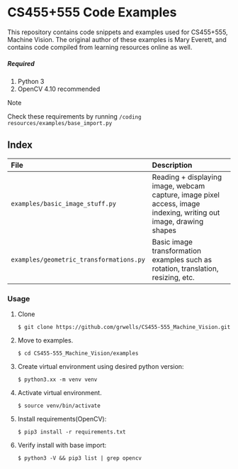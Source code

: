 # CS455+555 Code Examples
This repository contains code snippets and examples used for CS455+555, Machine Vision. The original author of these examples is Mary Everett, and contains code compiled from learning resources online as well. 

##### Required
1. Python 3
2. OpenCV 4.10 recommended

>[!NOTE]
>Check these requirements by running `/coding resources/examples/base_import.py`

## Index

| File | Description |
| :--- | :--- |
| `examples/basic_image_stuff.py` | Reading + displaying image, webcam capture, image pixel access, image indexing, writing out image, drawing shapes |
| `examples/geometric_transformations.py` | Basic image transformation examples such as rotation, translation, resizing, etc. |


### Usage

1. Clone
    
    ```console
   $ git clone https://github.com/grwells/CS455-555_Machine_Vision.git
    ```

3. Move to examples.
    
    ```console
    $ cd CS455-555_Machine_Vision/examples
    ```

4. Create virtual environment using desired python version:

    ```console
    $ python3.xx -m venv venv
    ```

5. Activate virtual environment.

    ```console
    $ source venv/bin/activate
    ```

6. Install requirements(OpenCV):

    ```console 
    $ pip3 install -r requirements.txt
    ```

7. Verify install with base import:

    ```console 
    $ python3 -V && pip3 list | grep opencv
    ```
